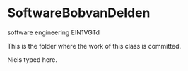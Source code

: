 SoftwareBobvanDelden
====================

software engineering EIN1VGTd

This is the folder where the work of this class is committed.

Niels typed here.

